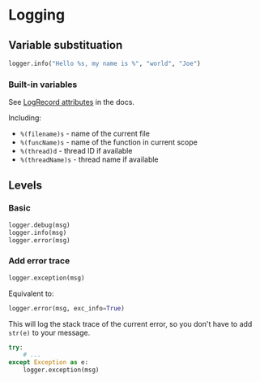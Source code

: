 # Logging

## Variable substituation

```python
logger.info("Hello %s, my name is %", "world", "Joe")
```


### Built-in variables

See [LogRecord attributes](https://docs.python.org/3/library/logging.html?highlight=funcname#logrecord-attributes) in the docs.

Including:

- `%(filename)s` - name of the current file
- `%(funcName)s` - name of the function in current scope
- `%(thread)d` - thread ID if available
- `%(threadName)s` - thread name if available

## Levels

### Basic

```python
logger.debug(msg)
logger.info(msg)
logger.error(msg)
```

### Add error trace

```python
logger.exception(msg)
```

Equivalent to:

```python
logger.error(msg, exc_info=True)
```

This will log the stack trace of the current error, so you don't have to add `str(e)` to your message.

```python
try:
    # ...
except Exception as e:
    logger.exception(msg)
```

